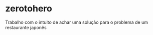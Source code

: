 # zerotohero
Trabalho com o intuito de achar uma solução para o problema de um restaurante japonês 
